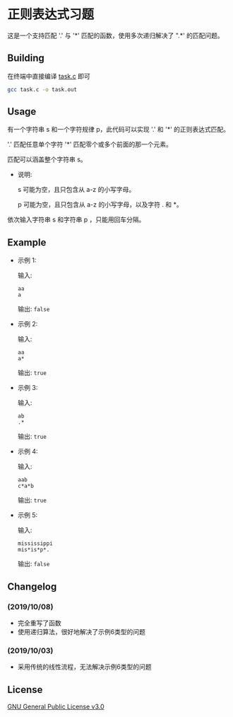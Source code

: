 # 正则表达式习题

这是一个支持匹配 '.' 与 '\*' 匹配的函数，使用多次递归解决了 ".\*' 的匹配问题。

## Building

在终端中直接编译 [task.c](https://github.com/VolkanoLiu/STI_Control_Test_00/blob/master/task.c) 即可
```bash
gcc task.c -o task.out
```

## Usage

有一个字符串 s 和一个字符规律 p，此代码可以实现 '.' 和 '\*' 的正则表达式匹配。

'.' 匹配任意单个字符 '\*' 匹配零个或多个前面的那一个元素。

匹配可以涵盖整个字符串 s。
* 说明: 
  
    s 可能为空，且只包含从 a-z 的小写字母。

    p 可能为空，且只包含从 a-z 的小写字母，以及字符 . 和 *。
    
依次输入字符串 s 和字符串 p ，只能用回车分隔。

## Example

* 示例 1: 
 
    输入: 
    ```
    aa
    a
    ```

    输出: `false`
 
* 示例 2: 
 
    输入:
    ``` 
    aa
    a*
    ```

    输出: `true`

* 示例 3: 
 
    输入: 
    ```
    ab
    .*
    ```

    输出: `true`
 
* 示例 4: 
 
    输入: 
    ``` 
    aab
    c*a*b
    ```

    输出: `true`
 
*  示例 5: 
 
    输入: 
    ```
    mississippi
    mis*is*p*.
    ```

    输出: `false `

## Changelog

### (2019/10/08)

*  完全重写了函数
*  使用递归算法，很好地解决了示例6类型的问题

### (2019/10/03)

*  采用传统的线性流程，无法解决示例6类型的问题

## License

[GNU General Public License v3.0](https://github.com/VolkanoLiu/STI_Control_Test_00/blob/master/LICENSE)